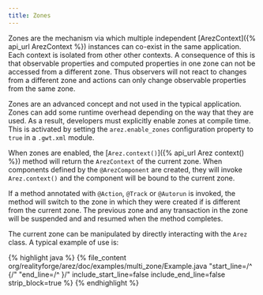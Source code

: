 ```yaml
---
title: Zones
---
```


Zones are the mechanism via which multiple independent [ArezContext]({% api_url ArezContext %}) instances
can co-exist in the same application. Each context is isolated from other other contexts. A consequence of
this is that observable properties and computed properties in one zone can not be accessed from a different
zone. Thus observers will not react to changes from a different zone and actions can only change observable
properties from the same zone.

Zones are an advanced concept and not used in the typical application. Zones can add some runtime overhead
depending on the way that they are used. As a result, developers must explicitly enable zones at compile time.
This is activated by setting the `arez.enable_zones` configuration property to `true` in a `.gwt.xml` module.

When zones are enabled, the [`Arez.context()`]({% api_url Arez context() %}) method will return the `ArezContext`
of the current zone. When components defined by the `@ArezComponent` are created, they will invoke `Arez.context()`
and the component will be bound to the current zone.

If a method annotated with `@Action`, `@Track` or `@Autorun` is invoked, the method will switch to the zone in
which they were created if is different from the current zone. The previous zone and any transaction in the zone
will be suspended and and resumed when the method completes.

The current zone can be manipulated by directly interacting with the `Arez` class. A typical example of use is:

{% highlight java %}
{% file_content org/realityforge/arez/doc/examples/multi_zone/Example.java "start_line=/^  {/" "end_line=/^  }/" include_start_line=false include_end_line=false strip_block=true %}
{% endhighlight %}
